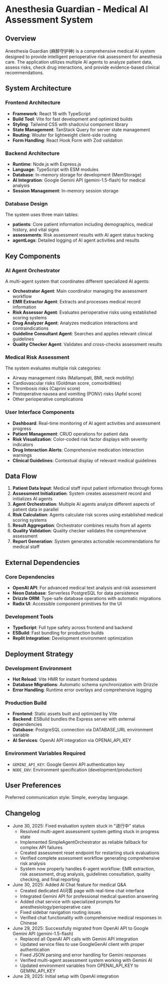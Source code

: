 # Anesthesia Guardian - Medical AI Assessment System

## Overview

Anesthesia Guardian (麻醉守护神) is a comprehensive medical AI system designed to provide intelligent perioperative risk assessment for anesthesia care. The application utilizes multiple AI agents to analyze patient data, assess risks, check drug interactions, and provide evidence-based clinical recommendations.

## System Architecture

### Frontend Architecture
- **Framework**: React 18 with TypeScript
- **Build Tool**: Vite for fast development and optimized builds
- **Styling**: Tailwind CSS with shadcn/ui component library
- **State Management**: TanStack Query for server state management
- **Routing**: Wouter for lightweight client-side routing
- **Form Handling**: React Hook Form with Zod validation

### Backend Architecture
- **Runtime**: Node.js with Express.js
- **Language**: TypeScript with ESM modules
- **Database**: In-memory storage for development (MemStorage)
- **AI Integration**: Google Gemini API (gemini-1.5-flash) for medical analysis
- **Session Management**: In-memory session storage

### Database Design
The system uses three main tables:
- **patients**: Core patient information including demographics, medical history, and vital signs
- **assessments**: Risk assessment results with AI agent status tracking
- **agentLogs**: Detailed logging of AI agent activities and results

## Key Components

### AI Agent Orchestrator
A multi-agent system that coordinates different specialized AI agents:
- **Orchestrator Agent**: Main coordinator managing the assessment workflow
- **EMR Extractor Agent**: Extracts and processes medical record information
- **Risk Assessor Agent**: Evaluates perioperative risks using established scoring systems
- **Drug Analyzer Agent**: Analyzes medication interactions and contraindications
- **Guideline Consultant Agent**: Searches and applies relevant clinical guidelines
- **Quality Checker Agent**: Validates and cross-checks assessment results

### Medical Risk Assessment
The system evaluates multiple risk categories:
- Airway management risks (Mallampati, BMI, neck mobility)
- Cardiovascular risks (Goldman score, comorbidities)
- Thrombosis risks (Caprini score)
- Postoperative nausea and vomiting (PONV) risks (Apfel score)
- Other perioperative complications

### User Interface Components
- **Dashboard**: Real-time monitoring of AI agent activities and assessment progress
- **Patient Management**: CRUD operations for patient data
- **Risk Visualization**: Color-coded risk factor displays with severity indicators
- **Drug Interaction Alerts**: Comprehensive medication interaction warnings
- **Clinical Guidelines**: Contextual display of relevant medical guidelines

## Data Flow

1. **Patient Data Input**: Medical staff input patient information through forms
2. **Assessment Initialization**: System creates assessment record and initializes AI agents
3. **Agent Orchestration**: Multiple AI agents analyze different aspects of patient data in parallel
4. **Risk Calculation**: Agents calculate risk scores using established medical scoring systems
5. **Result Aggregation**: Orchestrator combines results from all agents
6. **Quality Validation**: Quality checker validates the comprehensive assessment
7. **Report Generation**: System generates actionable recommendations for medical staff

## External Dependencies

### Core Dependencies
- **OpenAI API**: For advanced medical text analysis and risk assessment
- **Neon Database**: Serverless PostgreSQL for data persistence
- **Drizzle ORM**: Type-safe database operations with automatic migrations
- **Radix UI**: Accessible component primitives for the UI

### Development Tools
- **TypeScript**: Full type safety across frontend and backend
- **ESBuild**: Fast bundling for production builds
- **Replit Integration**: Development environment optimization

## Deployment Strategy

### Development Environment
- **Hot Reload**: Vite HMR for instant frontend updates
- **Database Migrations**: Automatic schema synchronization with Drizzle
- **Error Handling**: Runtime error overlays and comprehensive logging

### Production Build
- **Frontend**: Static assets built and optimized by Vite
- **Backend**: ESBuild bundles the Express server with external dependencies
- **Database**: PostgreSQL connection via DATABASE_URL environment variable
- **AI Services**: OpenAI API integration via OPENAI_API_KEY

### Environment Variables Required
- `GEMINI_API_KEY`: Google Gemini API authentication key
- `NODE_ENV`: Environment specification (development/production)

## User Preferences

Preferred communication style: Simple, everyday language.

## Changelog

- June 30, 2025: Fixed evaluation system stuck in "进行中" status
  - Resolved multi-agent assessment system getting stuck in progress state
  - Implemented SimpleAgentOrchestrator as reliable fallback for complex API failures
  - Created assessment reset endpoint for restarting stuck evaluations
  - Verified complete assessment workflow generating comprehensive risk analysis
  - System now properly handles 6-agent workflow: EMR extraction, risk assessment, drug analysis, guidelines consultation, quality checking, and final reporting
- June 30, 2025: Added AI Chat feature for medical Q&A
  - Created dedicated AI问答 page with real-time chat interface
  - Integrated Gemini API for professional medical question answering
  - Added chat service with specialized prompts for anesthesiology/perioperative care
  - Fixed sidebar navigation routing issues
  - Verified chat functionality with comprehensive medical responses in Chinese
- June 29, 2025: Successfully migrated from OpenAI API to Google Gemini API (gemini-1.5-flash)
  - Replaced all OpenAI API calls with Gemini API integration
  - Updated service files to use GoogleGenAI client with proper authentication
  - Fixed JSON parsing and error handling for Gemini responses
  - Verified multi-agent assessment system working with Gemini AI
  - Updated environment variables from OPENAI_API_KEY to GEMINI_API_KEY
- June 29, 2025: Initial setup with OpenAI integration